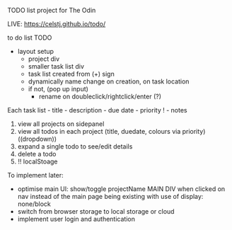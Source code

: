 TODO list project for The Odin

LIVE: https://celstj.github.io/todo/

to do list TODO
 - layout setup
   - project div
   - smaller task list div
   - task list created from (+) sign
   - dynamically name change on creation, on task location
   - if not, (pop up input)
        - rename on doubleclick/rightclick/enter (?)

Each task list
    - title
    - description
    - due date
    - priority
 ! - notes

1. view all projects on sidepanel
2. view all todos in each project (title, duedate, colours via priority) ((dropdown))
3. expand a single todo to see/edit details
4. delete a todo
5. !! localStoage 


To implement later:
  - optimise main UI: show/toggle projectName MAIN DIV when clicked on nav
    instead of the main page being existing with use of display: none/block
  - switch from browser storage to local storage or cloud
  - implement user login and authentication